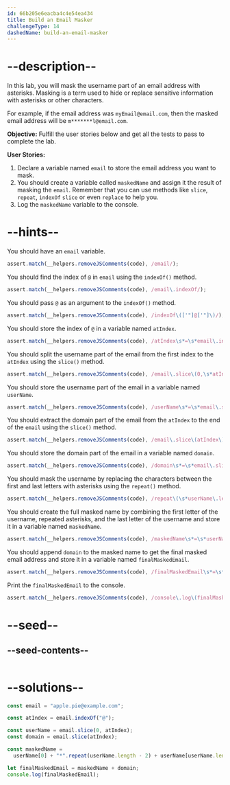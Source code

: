 ```yaml
---
id: 66b205e6eacba4c4e54ea434
title: Build an Email Masker
challengeType: 14
dashedName: build-an-email-masker
---
```


# --description--

In this lab, you will mask the username part of an email address with asterisks. Masking is a term used to hide or replace sensitive information with asterisks or other characters.

For example, if the email address was `myEmail@email.com`, then the masked email address will be `m*******l@email.com`.

**Objective:** Fulfill the user stories below and get all the tests to pass to complete the lab. 

**User Stories:**

1. Declare a variable named `email` to store the email address you want to mask. 
1. You should create a variable called `maskedName` and assign it the result of masking the `email`.  Remember that you can use methods like `slice`, `repeat`, `indexOf` `slice` or even `replace` to help you.
1. Log the `maskedName` variable to the console. 

# --hints--

You should have an `email` variable.

```js
assert.match(__helpers.removeJSComments(code), /email/);
```

You should find the index of `@` in `email` using the `indexOf()` method.

```js
assert.match(__helpers.removeJSComments(code), /email\.indexOf/);
```

You should pass `@` as an argument to the `indexOf()` method.

```js
assert.match(__helpers.removeJSComments(code), /indexOf\(['"]@['"]\)/);
```

You should store the index of `@` in a variable named `atIndex`.

```js
assert.match(__helpers.removeJSComments(code), /atIndex\s*=\s*email\.indexOf\("@"\)/);
```

You should split the username part of the email from the first index to the `atIndex` using the `slice()` method.

```js
assert.match(__helpers.removeJSComments(code), /email\.slice\(0,\s*atIndex\)/);
```

You should store the username part of the email in a variable named `userName`.

```js
assert.match(__helpers.removeJSComments(code), /userName\s*=\s*email\.slice\(0\,\s*atIndex\);/);
```

You should extract the domain part of the email from the `atIndex` to the end of the `email` using the `slice()` method.

```js
assert.match(__helpers.removeJSComments(code), /email\.slice\(atIndex\)/);
```

You should store the domain part of the email in a variable named `domain`.

```js
assert.match(__helpers.removeJSComments(code), /domain\s*=\s*email\.slice\(atIndex\);/);
```

You should mask the username by replacing the characters between the first and last letters with asterisks using the `repeat()` method.

```js
assert.match(__helpers.removeJSComments(code), /repeat\(\s*userName\.length\s*-\s*2\s*\)/);
```

You should create the full masked name by combining the first letter of the username, repeated asterisks, and the last letter of the username and store it in a variable named `maskedName`.

```js
assert.match(__helpers.removeJSComments(code), /maskedName\s*=\s*userName\[0\]\s*\+\s*"\*"\.repeat\(userName\.length\s*-\s*2\)\s*\+\s*userName\[userName\.length\s*-\s*1\]/);
```

You should append `domain` to the masked name to get the final masked email address and store it in a variable named `finalMaskedEmail`.

```js
assert.match(__helpers.removeJSComments(code), /finalMaskedEmail\s*=\s*maskedName\s*\+\s*domain/);
```

Print the `finalMaskedEmail` to the console.

```js
assert.match(__helpers.removeJSComments(code), /console\.log\(finalMaskedEmail\)/);
```

# --seed--

## --seed-contents--

```js

```

# --solutions--

```js
const email = "apple.pie@example.com";

const atIndex = email.indexOf("@");

const userName = email.slice(0, atIndex);
const domain = email.slice(atIndex);

const maskedName =
  userName[0] + "*".repeat(userName.length - 2) + userName[userName.length - 1];

let finalMaskedEmail = maskedName + domain;
console.log(finalMaskedEmail);
```
